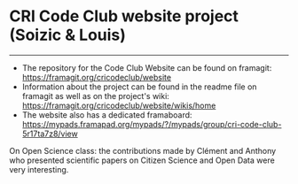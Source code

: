 # CRI Code Club website project (Soizic & Louis)

----

* The repository for the Code Club Website can be found on framagit: <https://framagit.org/cricodeclub/website> 
* Information about the project can be found in the readme file on framagit as well as on the project's wiki: <https://framagit.org/cricodeclub/website/wikis/home>
* The website also has a dedicated framaboard: <https://mypads.framapad.org/mypads/?/mypads/group/cri-code-club-5r17ta7z8/view>

On Open Science class: the contributions made by Clément and Anthony who presented scientific papers on Citizen Science and Open Data were very interesting.
